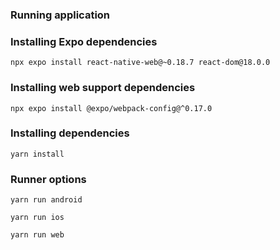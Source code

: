 ### Running application 

### Installing Expo dependencies
`npx expo install react-native-web@~0.18.7 react-dom@18.0.0`

### Installing web support dependencies
`npx expo install @expo/webpack-config@^0.17.0`

### Installing dependencies
`yarn install`

### Runner options
`yarn run android`

`yarn run ios`

`yarn run web`

